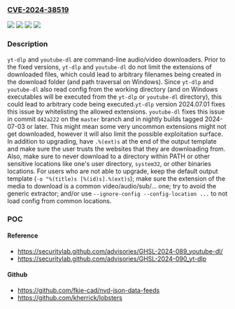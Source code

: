 ### [CVE-2024-38519](https://cve.mitre.org/cgi-bin/cvename.cgi?name=CVE-2024-38519)
![](https://img.shields.io/static/v1?label=Product&message=youtube-dl&color=blue)
![](https://img.shields.io/static/v1?label=Product&message=yt-dlp&color=blue)
![](https://img.shields.io/static/v1?label=Version&message=%3C%202024.07.01%3C%202024.07.01%20&color=brighgreen)
![](https://img.shields.io/static/v1?label=Vulnerability&message=CWE-669%20Incorrect%20Resource%20Transfer%20Between%20Spheres&color=brighgreen)

### Description

`yt-dlp` and `youtube-dl` are command-line audio/video downloaders. Prior to the fixed versions, `yt-dlp` and `youtube-dl` do not limit the extensions of downloaded files, which could lead to arbitrary filenames being created in the download folder (and path traversal on Windows). Since `yt-dlp` and `youtube-dl` also read config from the working directory (and on Windows executables will be executed from the `yt-dlp` or `youtube-dl` directory), this could lead to arbitrary code being executed.`yt-dlp` version 2024.07.01 fixes this issue by whitelisting the allowed extensions. `youtube-dl` fixes this issue in commit `d42a222` on the `master` branch and in nightly builds tagged 2024-07-03 or later. This might mean some very uncommon extensions might not get downloaded, however it will also limit the possible exploitation surface. In addition to upgrading, have `.%(ext)s` at the end of the output template and make sure the user trusts the websites that they are downloading from. Also, make sure to never download to a directory within PATH or other sensitive locations like one's user directory, `system32`, or other binaries locations. For users who are not able to upgrade, keep the default output template (`-o "%(title)s [%(id)s].%(ext)s`); make sure the extension of the media to download is a common video/audio/sub/... one; try to avoid the generic extractor; and/or use `--ignore-config --config-location ...` to not load config from common locations.

### POC

#### Reference
- https://securitylab.github.com/advisories/GHSL-2024-089_youtube-dl/
- https://securitylab.github.com/advisories/GHSL-2024-090_yt-dlp

#### Github
- https://github.com/fkie-cad/nvd-json-data-feeds
- https://github.com/kherrick/lobsters

